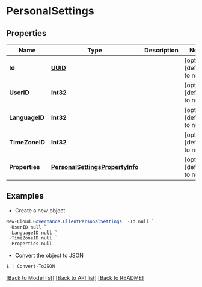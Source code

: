 # PersonalSettings
## Properties

Name | Type | Description | Notes
------------ | ------------- | ------------- | -------------
**Id** | [**UUID**](UUID.md) |  | [optional] [default to null]
**UserID** | **Int32** |  | [optional] [default to null]
**LanguageID** | **Int32** |  | [optional] [default to null]
**TimeZoneID** | **Int32** |  | [optional] [default to null]
**Properties** | [**PersonalSettingsPropertyInfo**](PersonalSettingsPropertyInfo.md) |  | [optional] [default to null]

## Examples

- Create a new object
```powershell
New-Cloud.Governance.ClientPersonalSettings  -Id null `
 -UserID null `
 -LanguageID null `
 -TimeZoneID null `
 -Properties null
```

- Convert the object to JSON
```powershell
$ | Convert-ToJSON
```


[[Back to Model list]](../README.md#documentation-for-models) [[Back to API list]](../README.md#documentation-for-api-endpoints) [[Back to README]](../README.md)

